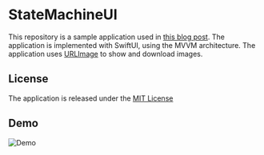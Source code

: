 # StateMachineUI

This repository is a sample application used in [this blog post](https://medium.com/@peterringset/building-a-state-driven-app-in-swiftui-using-state-machines-32379ca37283). The application is implemented with SwiftUI, using the MVVM architecture. The application uses [URLImage](https://github.com/dmytro-anokhin/url-image) to show and download images.

## License 

The application is released under the [MIT License](/LICENSE)

## Demo

![Demo](/demo/demo.gif)

